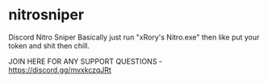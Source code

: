 # nitrosniper
Discord Nitro Sniper
Basically just run "xRory's Nitro.exe" then like put your token and shit then chill.

JOIN HERE FOR ANY SUPPORT QUESTIONS - https://discord.gg/mvxkczqJRt
